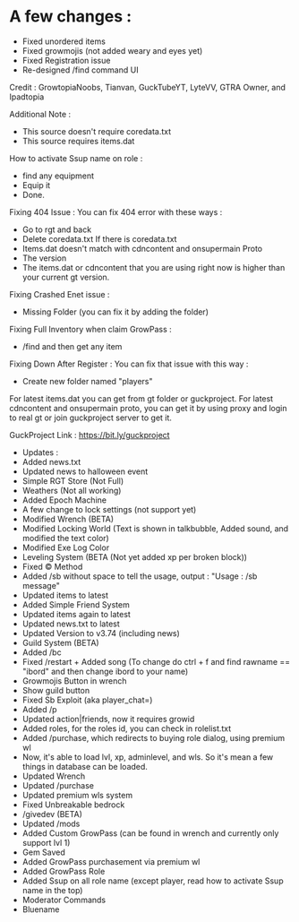 # A few changes :
- Fixed unordered items
- Fixed growmojis (not added weary and eyes yet)
- Fixed Registration issue
- Re-designed /find command UI

Credit : GrowtopiaNoobs, Tianvan, GuckTubeYT, LyteVV, GTRA Owner, and Ipadtopia

Additional Note :
- This source doesn't require coredata.txt
- This source requires items.dat

How to activate Ssup name on role :
- find any equipment
- Equip it
- Done.

Fixing 404 Issue :
You can fix 404 error with these ways :
- Go to rgt and back
- Delete coredata.txt If there is coredata.txt
- Items.dat doesn't match with cdncontent and onsupermain Proto
- The version
- The items.dat or cdncontent that you are using right now is higher than your current gt version.

Fixing Crashed Enet issue :
- Missing Folder (you can fix it by adding the folder)

Fixing Full Inventory when claim GrowPass :
- /find and then get any item

Fixing Down After Register :
You can fix that issue with this way :
- Create new folder named "players"

For latest items.dat you can get from gt folder or guckproject.
For latest cdncontent and onsupermain proto, you can get it by using proxy and login to real gt or join guckproject server to get it.

GuckProject Link :
https://bit.ly/guckproject

- Updates :
- Added news.txt
- Updated news to halloween event
- Simple RGT Store (Not Full)
- Weathers (Not all working)
- Added Epoch Machine
- A few change to lock settings (not support yet)
- Modified Wrench (BETA)
- Modified Locking World (Text is shown in talkbubble, Added sound, and modified the text color)
- Modified Exe Log Color
- Leveling System (BETA (Not yet added xp per broken block))
- Fixed © Method
- Added /sb without space to tell the usage, output : "Usage : /sb message"
- Updated items to latest
- Added Simple Friend System
- Updated items again to latest
- Updated news.txt to latest
- Updated Version to v3.74 (including news)
- Guild System (BETA)
- Added /bc
- Fixed /restart + Added song (To change do ctrl + f and find rawname == "ibord" and then change ibord to your name)
- Growmojis Button in wrench
- Show guild button
- Fixed Sb Exploit (aka player_chat=)
- Added /p
- Updated action|friends, now it requires growid
- Added roles, for the roles id, you can check in rolelist.txt
- Added /purchase, which redirects to buying role dialog, using premium wl
- Now, it's able to load lvl, xp, adminlevel, and wls. So it's mean a few things in database can be loaded.
- Updated Wrench
- Updated /purchase
- Updated premium wls system
- Fixed Unbreakable bedrock
- /givedev (BETA)
- Updated /mods
- Added Custom GrowPass (can be found in wrench and currently only support lvl 1)
- Gem Saved
- Added GrowPass purchasement via premium wl
- Added GrowPass Role
- Added Ssup on all role name (except player, read how to activate Ssup name in the top)
- Moderator Commands
- Bluename
